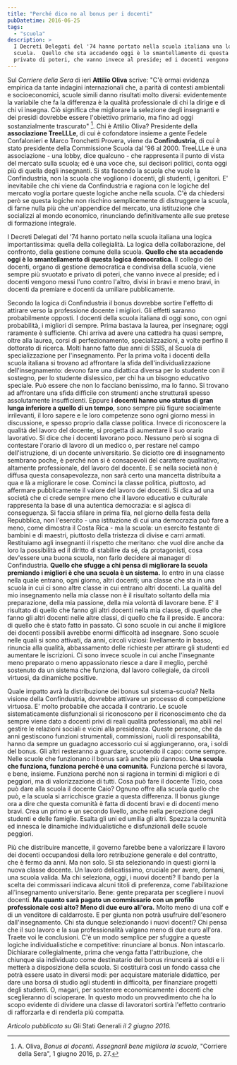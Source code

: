 ```yaml
---
title: "Perché dico no al bonus per i docenti"
pubDatetime: 2016-06-25
tags: 
  - "scuola"
description: >
  I Decreti Delegati del '74 hanno portato nella scuola italiana una logica importantissima: quella della collegialità. La logica della collaborazione, del confronto, della gestione comune della 
  scuola.  Quello che sta accadendo oggi è lo smantellamento di questa logica democratica. Il collegio dei docenti, organo di gestione democratica e condivisa della scuola, viene sempre più svuotato e 
  privato di poteri, che vanno invece al preside; ed i docenti vengono messi l'uno contro l'altro, divisi in bravi e meno bravi, in docenti da premiare e docenti da umiliare pubblicamente.
---
```


Sul _Corriere della Sera_ di ieri **Attilio Oliva** scrive: "C'è ormai evidenza empirica da tante indagini internazionali che, a parità di contesti ambientali e socioeconomici, scuole simili danno risultati molto diversi: evidentemente la variabile che fa la differenza è la qualità professionale di chi la dirige e di chi vi insegna. Ciò significa che migliorare la selezione degli insegnanti e dei presidi dovrebbe essere l'obiettivo primario, ma fino ad oggi sostanzialmente trascurato" [^1]. Chi è Attilio Oliva? Presidente della **associazione TreeLLLe**, di cui è cofondatore insieme a gente Fedele Confalonieri e Marco Tronchetti Provera, viene da **Confindustria**, di cui è stato presidente della Commissione Scuola dal '96 al 2000. TreeLLLe è una associazione - una lobby, dice qualcuno - che rappresenta il punto di vista del mercato sulla scuola; ed è una voce che, sui decisori politici, conta oggi più di quella degli insegnanti. Si sta facendo la scuola che vuole la Confindustria, non la scuola che vogliono i docenti, gli studenti, i genitori. E' inevitabile che chi viene da Confindustria e ragiona con le logiche del mercato voglia portare queste logiche anche nella scuola. C'è da chiedersi però se questa logiche non rischino semplicemente di distruggere la scuola, di farne nulla più che un'appendice del mercato, una istituzione che socializzi al mondo economico, rinunciando definitivamente alle sue pretese di formazione integrale.

I Decreti Delegati del '74 hanno portato nella scuola italiana una logica importantissima: quella della collegialità. La logica della collaborazione, del confronto, della gestione comune della scuola. **Quello che sta accadendo oggi è lo smantellamento di questa logica democratica.** Il collegio dei docenti, organo di gestione democratica e condivisa della scuola, viene sempre più svuotato e privato di poteri, che vanno invece al preside; ed i docenti vengono messi l'uno contro l'altro, divisi in bravi e meno bravi, in docenti da premiare e docenti da umiliare pubblicamente.

Secondo la logica di Confindustria il bonus dovrebbe sortire l'effetto di attirare verso la professione docente i migliori. Gli effetti saranno probabilmente opposti. I docenti della scuola italiana di oggi sono, con ogni probabilità, i migliori di sempre. Prima bastava la laurea, per insegnare; oggi raramente è sufficiente. Chi arriva ad avere una cattedra ha quasi sempre, oltre alla laurea, corsi di perfezionamento, specializzazioni, a volte perfino il dottorato di ricerca. Molti hanno fatto due anni di SSIS, al Scuola di specializzazione per l'insegnamento. Per la prima volta i docenti della scuola italiana si trovano ad affrontare la sfida dell'individualizzazione dell'insegnamento: devono fare una didattica diversa per lo studente con il sostegno, per lo studente dislessico, per chi ha un bisogno educativo speciale. Può essere che non lo facciano benissimo, ma lo fanno. Si trovano ad affrontare una sfida difficile con strumenti anche strutturali spesso assolutamente insufficienti. Eppure **i docenti hanno uno status di gran lunga inferiore a quello di un tempo**, sono sempre più figure socialmente irrilevanti, il loro sapere e le loro competenze sono ogni giorno messi in discussione, e spesso proprio dalla classe politica. Invece di riconoscere la qualità del lavoro del docente, si progetta di aumentare il suo orario lavorativo. Si dice che i docenti lavorano poco. Nessuno però si sogna di contestare l'orario di lavoro di un medico o, per restare nel campo dell'istruzione, di un docente universitario. Se diciotto ore di insegnamento sembrano poche, è perché non si è consapevoli del carattere qualitativo, altamente professionale, del lavoro del docente. E se nella società non è diffusa questa consapevolezza, non sarà certo una mancetta distribuita a qua e là a migliorare le cose. Cominci la classe politica, piuttosto, ad affermare pubblicamente il valore del lavoro dei docenti. Si dica ad una società che ci crede sempre meno che il lavoro educativo e culturale rappresenta la base di una autentica democrazia: e si agisca di conseguenza. Si faccia sfilare in prima fila, nel giorno della festa della Repubblica, non l'esercito - una istituzione di cui una democrazia può fare a meno, come dimostra il Costa Rica - ma la scuola: un esercito festante di bambini e di maestri, piuttosto della tristezza di divise e carri armati. Restituiamo agli insegnanti il rispetto che meritano: che vuol dire anche da loro la possibilità ed il diritto di stabilire da sé, da protagonisti, cosa dev'essere una buona scuola, non farlo decidere ai manager di Confindustria. **Quello che sfugge a chi pensa di migliorare la scuola premiando i migliori è che una scuola è un sistema.** Io entro in una classe nella quale entrano, ogni giorno, altri docenti; una classe che sta in una scuola in cui ci sono altre classe in cui entrano altri docenti. La qualità del mio insegnamento nella mia classe non è il risultato soltanto della mia preparazione, della mia passione, della mia volontà di lavorare bene. E' il risultato di quello che fanno gli altri docenti nella mia classe, di quello che fanno gli altri docenti nelle altre classi, di quello che fa il preside. E ancora: di quello che è stato fatto in passato. Ci sono scuole in cui anche il migliore dei docenti possibili avrebbe enormi difficoltà ad insegnare. Sono scuole nelle quali si sono attivati, da anni, circoli viziosi: livellamento in basso, rinuncia alla qualità, abbassamento delle richieste per attirare gli studenti ed aumentare le iscrizioni. Ci sono invece scuole in cui anche l'insegnante meno preparato o meno appassionato riesce a dare il meglio, perché sostenuto da un sistema che funziona, dal lavoro collegiale, da circoli virtuosi, da dinamiche positive.

Quale impatto avrà la distribuzione dei bonus sul sistema-scuola? Nella visione della Confindustria, dovrebbe attivare un processo di competizione virtuosa. E' molto probabile che accada il contrario. Le scuole sistematicamente disfunzionali si riconoscono per il riconoscimento che da sempre viene dato a docenti privi di reali qualità professionali, ma abili nel gestire le relazioni sociali e vicini alla presidenza. Queste persone, che da anni gestiscono funzioni strumentali, commissioni, ruoli di responsabilità, hanno da sempre un guadagno accessorio cui si aggiungeranno, ora, i soldi del bonus. Gli altri resteranno a guardare, scuotendo il capo: come sempre. Nelle scuole che funzionano il bonus sarà anche più dannoso. **Una scuola che funziona, funziona perché è una comunità.** Funziona perché si lavora, e bene, insieme. Funziona perché non si ragiona in termini di migliori e di peggiori, ma di valorizzazione di tutti. Cosa può fare il docente Tizio, cosa può dare alla scuola il docente Caio? Ognuno offre alla scuola quello che può, e la scuola si arricchisce grazie a questa differenza. Il bonus giunge ora a dire che questa comunità è fatta di docenti bravi e di docenti meno bravi. Crea un primo e un secondo livello, anche nella percezione degli studenti e delle famiglie. Esalta gli uni ed umilia gli altri. Spezza la comunità ed innesca le dinamiche individualistiche e disfunzionali delle scuole peggiori.

Più che distribuire mancette, il governo farebbe bene a valorizzare il lavoro dei docenti occupandosi della loro retribuzione generale e del contratto, che è fermo da anni. Ma non solo. Si sta selezionando in questi giorni la nuova classe docente. Un lavoro delicatissimo, cruciale per avere, domani, una scuola valida. Ma chi seleziona, oggi, i nuovi docenti? Il bando per la scelta dei commissari indicava alcuni titoli di preferenza, come l'abilitazione all'insegnamento universitario. Bene: gente preparata per scegliere i nuovi docenti. **Ma quanto sarà pagato un commissario con un profilo professionale così alto? Meno di due euro all'ora.** Molto meno di una colf e di un venditore di caldarroste. E per giunta non potrà usufruire dell'esonero dall'insegnamento. Chi sta dunque selezionando i nuovi docenti? Chi pensa che il suo lavoro e la sua professionalità valgano meno di due euro all'ora. Traete voi le conclusioni. C'è un modo semplice per sfuggire a queste logiche individualistiche e competitive: rinunciare al bonus. Non intascarlo. Dichiarare collegialmente, prima che venga fatta l'attribuzione, che chiunque sia individuato come destinatario del bonus rinuncerà ai soldi e li metterà a disposizione della scuola. Si costituirà così un fondo cassa che potrà essere usato in diversi modi: per acquistare materiale didattico, per dare una borsa di studio agli studenti in difficoltà, per finanziare progetti degli studenti. O, magari, per sostenere economicamente i docenti che sceglieranno di scioperare. In questo modo un provvedimento che ha lo scopo evidente di dividere una classe di lavoratori sortirà l'effetto contrario di rafforzarla e di renderla più compatta.

  

[^1]: A. Oliva, _Bonus ai docenti. Assegnarli bene migliora la scuola_, "Corriere della Sera", 1 giugno 2016, p. 27.
  

_Articolo pubblicato su_ Gli Stati Generali _il 2 giugno 2016._
